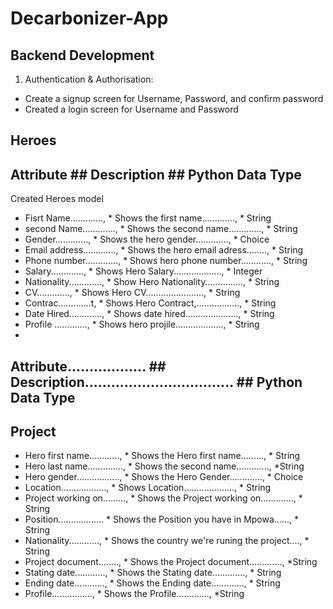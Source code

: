 # Decarbonizer-App
## Backend Development

1. Authentication & Authorisation:

* Create a signup screen for Username, Password, and confirm password
* Created a login screen for Username and Password

## Heroes
## Attribute              ## Description           ## Python Data Type
Created Heroes model
* Fisrt Name.............,              * Shows the first name.............,        * String           
* second Name.............,             * Shows the second name.............,        * String
* Gender.............,                  * Shows the hero gender.............,        * Choice
* Email address.............,           * Shows the hero email adress........,      * String
* Phone number.............,            * Shows hero phone number............,      * String
* Salary.............,                  * Shows Hero Salary...................,     * Integer
* Nationality.............,             * Show Hero Nationality...............,      * String
* CV.............,                      * Shows Hero CV.......................,      * String
* Contrac.............t,                * Shows Hero Contract,.................,     * String
* Date Hired.............,              * Shows date hired.....................,      * String
* Profile .............,                 * Shows hero projile...................,      * String
* 
## Attribute..................              ## Description..................................  ## Python Data Type

## Project
* Hero first name............,      * Shows the Hero first name.........,                       * String                 
* Hero last name..............,     * Shows the second name.............,                       *String
* Hero gender.................,     * Shows the Hero Gender.............,                       * Choice
* Location..................,       * Shows Location....................,                       * String                     
* Project working on.........,      * Shows the Project working on.............,                * String
* Position..................        * Shows the Position you have in Mpowa......,               * String
* Nationality............,          * Shows the country we're runing the project....,           * String
* Project document........,         * Shows the Project document.............,                  *String
* Stating date............,         * Shows the Stating date.............,                      * String
* Ending date............,          * Shows the Ending date.............,                       * String
* Profile................,          * Shows the Profile.............,                            *String





















